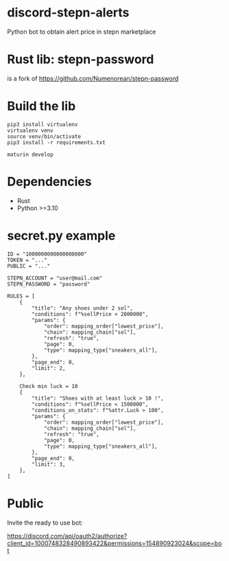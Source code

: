 # discord-stepn-alerts

Python bot to obtain alert price in stepn marketplace

# Rust lib: stepn-password

is a fork of https://github.com/Numenorean/stepn-password

# Build the lib

```
pip3 install virtualenv
virtualenv venv
source venv/bin/activate
pip3 install -r requirements.txt

maturin develop
```

# Dependencies

- Rust
- Python >=3.10

# secret.py example

```
ID = "1000000000000000000"
TOKEN = "..."
PUBLIC = "..."

STEPN_ACCOUNT = "user@mail.com"
STEPN_PASSWORD = "password"

RULES = [
    {
        "title": "Any shoes under 2 sol",
        "conditions": f"%sellPrice < 2000000",
        "params": {
            "order": mapping_order["lowest_price"],
            "chain": mapping_chain["sol"],
            "refresh": "true",
            "page": 0,
            "type": mapping_type["sneakers_all"],
        },
        "page_end": 0,
        "limit": 2,
    },

    Check min luck = 10
    {
        "title": "Shoes with at least luck > 10 !",
        "conditions": f"%sellPrice < 1500000",
        "conditions_on_stats": f"%attr.Luck > 100",
        "params": {
            "order": mapping_order["lowest_price"],
            "chain": mapping_chain["sol"],
            "refresh": "true",
            "page": 0,
            "type": mapping_type["sneakers_all"],
        },
        "page_end": 0,
        "limit": 3,
    },
]
```

# Public

Invite the ready to use bot:

https://discord.com/api/oauth2/authorize?client_id=1000748328490893422&permissions=154890923024&scope=bot
